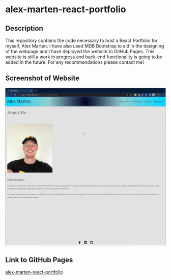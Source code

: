 # alex-marten-react-portfolio

## Description
This repository contains the code necessary to host a React Portfolio for myself, Alex Marten. I have also used MDB Bootstrap to aid in the designing of the webpage and I have deployed the website to GitHub Pages. This website is still a work in progress and back-end functionality is going to be added in the future. For any recommendations please contact me!

## Screenshot of Website
![Webpage Screenshot](https://github.com/alex-d-marten/alex-marten-react-portfolio/blob/main/src/assets/images/screenshot-webpage.png)

## Link to GitHub Pages
[alex-marten-react-portfolio](https://alex-d-marten.github.io/alex-marten-react-portfolio/)